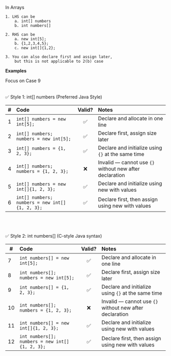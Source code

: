 In Arrays 

    1. LHS can be
        a. int[] numbers
        b. int numbers[]

    2. RHS can be
        a. new int[5];
        b. {1,2,3,4,5};
        c. new int[]{1,2};

    3. You can also declare first and assign later, 
        but this is not applicable to 2(b) case


**Examples**

Focus on Case 9
<br>
<br>
<br>
✅ Style 1: int[] numbers (Preferred Java Style)

| # | Code                                               | Valid? | Notes                                                    |
|---|:---------------------------------------------------|:------:| :------------------------------------------------------- |
| 1 | `int[] numbers = new int[5];`                      |   ✅    | Declare and allocate in one line                         |
| 2 | `int[] numbers; numbers = new int[5];`             |   ✅    | Declare first, assign size later                         |
| 3 | `int[] numbers = {1, 2, 3};`                       |   ✅    | Declare and initialize using `{}` at the same time       |
| 4 | `int[] numbers; numbers = {1, 2, 3};`              |   ❌    | Invalid — cannot use `{}` without new after declaration |
| 5 | `int[] numbers = new int[]{1, 2, 3};`              |   ✅    | Declare and initialize using new with values            |
| 6 | `int[] numbers; numbers = new int[]{1, 2, 3};`     |   ✅    | Declare first, then assign using new with values       |

<br>
<br>
<br>
✅ Style 2: int numbers[] (C-style Java syntax)

| #  | Code                                           | Valid? | Notes                                                 |
|----|:-----------------------------------------------|:------:| :---------------------------------------------------- |
| 7  | `int numbers[] = new int[5];`                  |   ✅    | Declare and allocate in one line                      |
| 8  | `int numbers[]; numbers = new int[5];`         |   ✅    | Declare first, assign size later                      |
| 9  | `int numbers[] = {1, 2, 3};`                   |   ✅    | Declare and initialize using `{}` at the same time    |
| 10 | `int numbers[]; numbers = {1, 2, 3};`          |   ❌    | Invalid — cannot use `{}` without new after declaration |
| 11 | `int numbers[] = new int[]{1, 2, 3};`          |   ✅    | Declare and initialize using new with values         |
| 12 | `int numbers[]; numbers = new int[]{1, 2, 3};` |   ✅    | Declare first, then assign using new with values    |